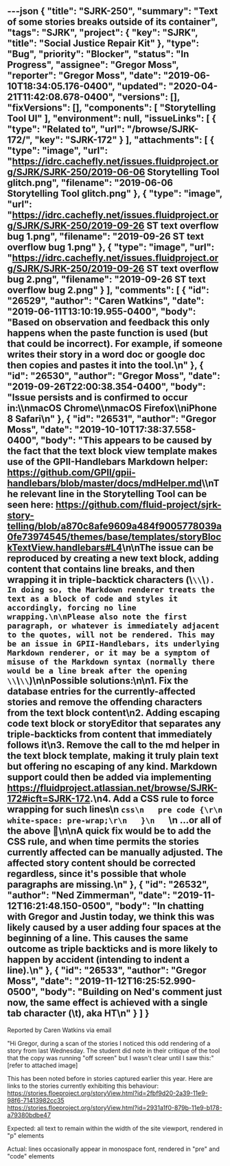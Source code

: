 ---json
{
  "title": "SJRK-250",
  "summary": "Text of some stories breaks outside of its container",
  "tags": "SJRK",
  "project": {
    "key": "SJRK",
    "title": "Social Justice Repair Kit"
  },
  "type": "Bug",
  "priority": "Blocker",
  "status": "In Progress",
  "assignee": "Gregor Moss",
  "reporter": "Gregor Moss",
  "date": "2019-06-10T18:34:05.176-0400",
  "updated": "2020-04-21T11:42:08.678-0400",
  "versions": [],
  "fixVersions": [],
  "components": [
    "Storytelling Tool UI"
  ],
  "environment": null,
  "issueLinks": [
    {
      "type": "Related to",
      "url": "/browse/SJRK-172/",
      "key": "SJRK-172"
    }
  ],
  "attachments": [
    {
      "type": "image",
      "url": "https://idrc.cachefly.net/issues.fluidproject.org/SJRK/SJRK-250/2019-06-06 Storytelling Tool glitch.png",
      "filename": "2019-06-06 Storytelling Tool glitch.png"
    },
    {
      "type": "image",
      "url": "https://idrc.cachefly.net/issues.fluidproject.org/SJRK/SJRK-250/2019-09-26 ST text overflow bug 1.png",
      "filename": "2019-09-26 ST text overflow bug 1.png"
    },
    {
      "type": "image",
      "url": "https://idrc.cachefly.net/issues.fluidproject.org/SJRK/SJRK-250/2019-09-26 ST text overflow bug 2.png",
      "filename": "2019-09-26 ST text overflow bug 2.png"
    }
  ],
  "comments": [
    {
      "id": "26529",
      "author": "Caren Watkins",
      "date": "2019-06-11T13:10:19.955-0400",
      "body": "Based on observation and feedback this only happens when the paste function is used (but that could be incorrect). For example, if someone writes their story in a word doc or google doc then copies and pastes it into the tool.\n"
    },
    {
      "id": "26530",
      "author": "Gregor Moss",
      "date": "2019-09-26T22:00:38.354-0400",
      "body": "Issue persists and is confirmed to occur in:\\\nmacOS Chrome\\\nmacOS Firefox\\\niPhone 8 Safari\n"
    },
    {
      "id": "26531",
      "author": "Gregor Moss",
      "date": "2019-10-10T17:38:37.558-0400",
      "body": "This appears to be caused by the fact that the text block view template makes use of the GPII-Handlebars Markdown helper: <https://github.com/GPII/gpii-handlebars/blob/master/docs/mdHelper.md>\\\nThe relevant line in the Storytelling Tool can be seen here: <https://github.com/fluid-project/sjrk-story-telling/blob/a870c8afe9609a484f9005778039a0fe73974545/themes/base/templates/storyBlockTextView.handlebars#L4>\n\nThe issue can be reproduced by creating a new text block, adding content **that contains line breaks**, and then wrapping it in triple-backtick characters (\\`\\`\\`). In doing so, the Markdown renderer treats the text as a block of code and styles it accordingly, forcing no line wrapping.\n\nPlease also note the first paragraph, or whatever is immediately adjacent to the quotes, will not be rendered. This may be an issue in GPII-Handlebars, its underlying Markdown renderer, or it may be a symptom of misuse of the Markdown syntax (normally there would be a line break after the opening \\`\\`\\`)\n\nPossible solutions:\n\n1. Fix the database entries for the currently-affected stories and remove the offending characters from the text block content\n2. Adding escaping code text block or storyEditor that separates any triple-backticks from content that immediately follows it\n3. Remove the call to the md helper in the text block template, making it truly plain text but offering no escaping of any kind. Markdown support could then be added via implementing <https://fluidproject.atlassian.net/browse/SJRK-172#icft=SJRK-172>.\n4. Add a CSS rule to force wrapping for such lines\n   ```css\n   pre code {\r\n       white-space: pre-wrap;\r\n   }\n   ```\n   ...or all of the above 🙂\n\nA quick fix would be to add the CSS rule, and when time permits the stories currently affected can be manually adjusted. The affected story content should be corrected regardless, since it's possible that whole paragraphs are missing.\n"
    },
    {
      "id": "26532",
      "author": "Ned Zimmerman",
      "date": "2019-11-12T16:21:48.150-0500",
      "body": "In chatting with Gregor and Justin today, we think this was likely caused by a user adding four spaces at the beginning of a line. This causes the same outcome as triple backticks and is more likely to happen by accident (intending to indent a line).\n"
    },
    {
      "id": "26533",
      "author": "Gregor Moss",
      "date": "2019-11-12T16:25:52.990-0500",
      "body": "Building on Ned's comment just now, the same effect is achieved with a single tab character (\t), aka HT\n"
    }
  ]
}
---
Reported by Caren Watkins via email

"Hi Gregor, during a scan of the stories I noticed this odd rendering of a story from last Wednesday. The student did note in their critique of the tool that the copy was running "off screen" but I wasn't clear until I saw this:" \[refer to attached image]

This has been noted before in stories captured earlier this year. Here are links to the stories currently exhibiting this behaviour:\
<https://stories.floeproject.org/storyView.html?id=2fbf9d20-2a39-11e9-98f6-71413982cc35>\
<https://stories.floeproject.org/storyView.html?id=2931a1f0-879b-11e9-b178-a79380bdbe47>

Expected: all text to remain within the width of the site viewport, rendered in "p" elements

Actual: lines occasionally appear in monospace font, rendered in "pre" and "code" elements

        